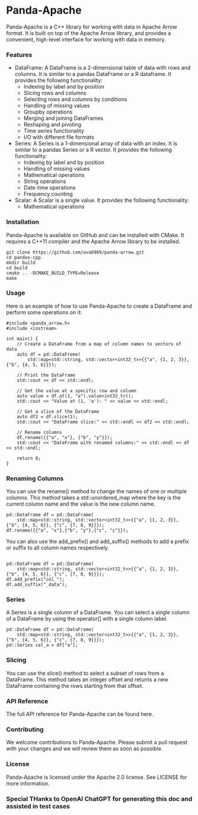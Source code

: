# Panda-Apache
Panda-Apache is a C++ library for working with data in Apache Arrow format. It is built on top of the Apache Arrow library, and provides a convenient, high-level interface for working with data in memory.

### Features
* DataFrame: A DataFrame is a 2-dimensional table of data with rows and columns. It is similar to a pandas DataFrame or a R dataframe. It provides the following functionality:
    * Indexing by label and by position
    * Slicing rows and columns
    * Selecting rows and columns by conditions
    * Handling of missing values
    * Groupby operations
    * Merging and joining DataFrames
    * Reshaping and pivoting
    * Time series functionality
    * I/O with different file formats
* Series: A Series is a 1-dimensional array of data with an index. It is similar to a pandas Series or a R vector. It provides the following functionality:
    * Indexing by label and by position
    * Handling of missing values
    * Mathematical operations
    * String operations
    * Date-time operations
    * Frequency counting
* Scalar: A Scalar is a single value. It provides the following functionality:
    * Mathematical operations

### Installation

Panda-Apache is available on GitHub and can be installed with CMake. It requires a C++11 compiler and the Apache Arrow library to be installed.

```
git clone https://github.com/ava6969/panda-arrow.git
cd pandas-cpp
mkdir build
cd build
cmake .. -DCMAKE_BUILD_TYPE=Release
make
```

### Usage

Here is an example of how to use Panda-Apache to create a DataFrame and perform some operations on it:

```
#include <panda_arrow.h>
#include <iostream>

int main() {
    // Create a DataFrame from a map of column names to vectors of data
    auto df = pd::DataFrame(
        std::map<std::string, std::vector<int32_t>>{{"a", {1, 2, 3}}, {"b", {4, 5, 6}}});

    // Print the DataFrame
    std::cout << df << std::endl;

    // Get the value at a specific row and column
    auto value = df.at(1, "a").value<int32_t>();
    std::cout << "Value at (1, 'a'): " << value << std::endl;

    // Get a slice of the DataFrame
    auto df2 = df.slice(1);
    std::cout << "DataFrame slice:" << std::endl << df2 << std::endl;

    // Rename columns
    df.rename({{"a", "x"}, {"b", "y"}});
    std::cout << "DataFrame with renamed columns:" << std::endl << df << std::endl;

    return 0;
}

```

### Renaming Columns

You can use the rename() method to change the names of one or multiple columns. This method takes a std::unordered_map where the key is the current column name and the value is the new column name.

```
pd::DataFrame df = pd::DataFrame(
    std::map<std::string, std::vector<int32_t>>{{"a", {1, 2, 3}}, {"b", {4, 5, 6}}, {"c", {7, 8, 9}}});
df.rename({{"a", "x"},{"b", "y"},{"c", "z"}});

```

You can also use the add_prefix() and add_suffix() methods to add a prefix or suffix to all column names respectively.

```

pd::DataFrame df = pd::DataFrame(
    std::map<std::string, std::vector<int32_t>>{{"a", {1, 2, 3}}, {"b", {4, 5, 6}}, {"c", {7, 8, 9}}});
df.add_prefix("col_");
df.add_suffix("_data");

```

### Series
A Series is a single column of a DataFrame. You can select a single column of a DataFrame by using the operator[] with a single column label.

```
pd::DataFrame df = pd::DataFrame(
    std::map<std::string, std::vector<int32_t>>{{"a", {1, 2, 3}}, {"b", {4, 5, 6}}, {"c", {7, 8, 9}}});
pd::Series col_a = df["a"];

```

### Slicing
You can use the slice() method to select a subset of rows from a DataFrame. This method takes an integer offset and returns a new DataFrame containing the rows starting from that offset.

### API Reference
The full API reference for Panda-Apache can be found here.

### Contributing
We welcome contributions to Panda-Apache. Please submit a pull request with your changes and we will review them as soon as possible.

### License
Panda-Apache is licensed under the Apache 2.0 license. See LICENSE for more information.

### Special THanks to OpenAI ChatGPT for generating this doc and assisted in test cases
